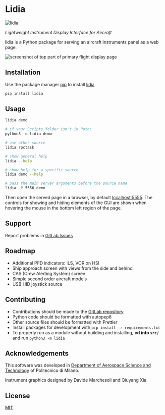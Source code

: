 # Lidia

![lidia](https://img.shields.io/pypi/v/lidia)

_Lightweight Instrument Display Interface for Aircraft_

lidia is a Python package for serving an aircraft instruments panel as a web page.

![screenshot of top part of primary flight display page](https://gitlab.com/Maarrk/lidia/-/raw/main/readme-pfd.png)

## Installation

Use the package manager [pip](https://pip.pypa.io/en/stable/) to install [lidia](https://pypi.org/project/lidia/).

```bash
pip install lidia
```

## Usage

```bash
lidia demo

# if your Scripts folder isn't in Path:
python3 -m lidia demo

# use other source
lidia rpctask

# show general help
lidia --help

# show help for a specific source
lidia demo --help

# pass the main server arguments before the source name
lidia -P 5556 demo
```

Then open the served page in a browser, by default [localhost:5555](http://localhost:5555).
The controls for showing and hiding elements of the GUI are shown when hovering the mouse in the bottom left region of the page.

## Support

Report problems in [GitLab Issues](https://gitlab.com/Maarrk/lidia/-/issues)

## Roadmap

- Additional PFD indicators: ILS, VOR on HSI
- Ship approach screen with views from the side and behind
- CAS (Crew Alerting System) screen
- Simple second order aircraft models
- USB HID joystick source

## Contributing

- Contributions should be made to the [GitLab repository](https://gitlab.com/Maarrk/lidia)
- Python code should be formatted with autopep8
- Other source files should be formatted with Prettier
- Install packages for development with `pip install -r requirements.txt`
- To properly run as a module without building and installing, **cd into `src/`** and run `python3 -m lidia`

## Acknowledgements

This software was developed in [Department of Aerospace Science and Technology](https://www.aero.polimi.it/) of Politecnico di Milano.

Instrument graphics designed by Davide Marchesoli and Qiuyang Xia.

## License

[MIT](https://choosealicense.com/licenses/mit/)
